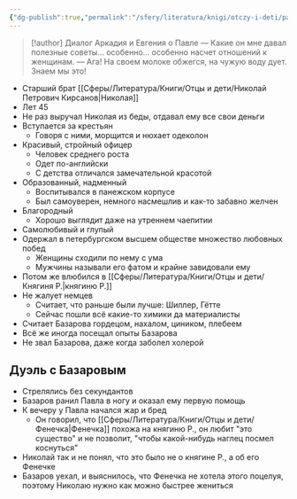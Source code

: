 ```yaml
---
{"dg-publish":true,"permalink":"/sfery/literatura/knigi/otczy-i-deti/pavel-petrovich-kirsanov/","tags":["book"]}
---
```


> [!author] Диалог Аркадия и Евгения о Павле 
> — Какие он мне давал полезные советы... особенно... особенно насчет отношений к женщинам.
 — Ага! На своем молоке обжегся, на чужую воду дует. Знаем мы это!
- Старший брат [[Сферы/Литература/Книги/Отцы и дети/Николай Петрович Кирсанов\|Николая]] 
- Лет 45
- Не раз выручал Николая из беды, отдавал ему все свои деньги 
- Вступается за крестьян 
	- Говоря с ними, морщится и нюхает одеколон
- Красивый, стройный офицер 
    - Человек среднего роста 
    - Одет по-английски
    - С детства отличался замечательной красотой 
- Образованный, надменный 
	- Воспитывался в панежском корпусе
	- Был самоуверен, немного насмешлив и как-то забавно желчен 
- Благородный 
	- Хорошо выглядит даже на утреннем чаепитии
- Самолюбивый и глупый 
- Одержал в петербургском высшем обществе множество любовных побед
	- Женщины сходили по нему с ума
	- Мужчины называли его фатом и крайне завидовали ему
- Потом же влюбился в [[Сферы/Литература/Книги/Отцы и дети/Княгиня Р.\|княгиню Р.]]
- Не жалует немцев 
	- Считает, что раньше были лучше: Шиллер, Гётте
	- Сейчас пошли всё какие-то химики да материалисты 
- Считает Базарова гордецом, нахалом, циником, плебеем 
- Всё же иногда посещал опыты Базарова 
- Не звал Базарова, даже когда заболел холерой 
## Дуэль с Базаровым 
- Стрелялись без секундантов
- Базаров ранил Павла в ногу и оказал ему первую помощь
- К вечеру у Павла начался жар и бред
	- Он говорил, что [[Сферы/Литература/Книги/Отцы и дети/Фенечка\|Фенечка]] похожа на княгиню Р., он любит "это существо" и не позволит, "чтобы какой-нибудь наглец посмел коснуться"
- Николай так и не понял, что это было не о княгине Р., а об его Фенечке
- Базаров уехал, и выяснилось, что Фенечка не хотела этого поцелуя, поэтому Николаю нужно как можно быстрее жениться 